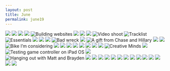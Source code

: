 ```yaml
---
layout: post
title: June
permalink: june19
---
```


![][image-1]
![][image-2]
![][image-3]
![][image-4]
![Building websites][image-5]
![][image-6]
![][image-7]
![][image-8]
![Video shoot][image-9]
![Tracklist][image-10]
![Essentials][image-11]
![][image-12]
![][image-13] 
![][image-14]
![Bad wreck][image-15]
![][image-16]
![A gift from Chase and Hillary][image-17]
![][image-18]
![][image-19]
![Bike I’m considering][image-20]
![][image-21]
![][image-22]
![][image-23]
![][image-24]
![][image-25]
![][image-26]
![][image-27]
![][image-28]
![Creative Minds][image-29]
![][image-30]
![Testing game controller on iPad OS][image-31]
![][image-32]
![Hanging out with Matt and Brayden][image-33]
![][image-34]
![][image-35]
![][image-36]
![][image-37]
![][image-38]
![][image-39]
![][image-40]
![][image-41]
![][image-42]
![][image-43]
![][image-44]
![][image-45]
![][image-46]
![][image-47]

[image-1]:	https://i.imgur.com/xAp8VcS.jpg
[image-2]:	https://i.imgur.com/JJVp6y7.jpg
[image-3]:	https://i.imgur.com/VlbBOFT.jpg
[image-4]:	https://i.imgur.com/73I1PKg.jpg
[image-5]:	https://i.imgur.com/dPyBF47.jpg
[image-6]:	https://i.imgur.com/EOggYVX.jpg
[image-7]:	https://i.imgur.com/n4XSVO8.jpg
[image-8]:	https://i.imgur.com/bcjdJsJ.jpg
[image-9]:	https://i.imgur.com/Nh4B7AG.jpg
[image-10]:	https://i.imgur.com/xwmzVpW.jpg
[image-11]:	https://i.imgur.com/dK0SFZv.jpg
[image-12]:	https://i.imgur.com/ybNIXaM.jpg
[image-13]:	https://i.imgur.com/nv07OjX.jpg
[image-14]:	https://i.imgur.com/BxHmBqt.jpg
[image-15]:	https://i.imgur.com/ZIKWWEa.jpg
[image-16]:	https://i.imgur.com/Mu0XvQt.jpg
[image-17]:	https://i.imgur.com/0uwWuj5.jpg
[image-18]:	https://i.imgur.com/rCWVzRf.jpg
[image-19]:	https://i.imgur.com/o34TT8T.jpg
[image-20]:	https://i.imgur.com/6aqsCPQ.jpg
[image-21]:	https://i.imgur.com/vwjj2qj.jpg
[image-22]:	https://i.imgur.com/4Icpel5.jpg
[image-23]:	https://i.imgur.com/GFS8jTR.jpg
[image-24]:	https://i.imgur.com/8K9pNaX.jpg
[image-25]:	https://i.imgur.com/olAsRp5.jpg
[image-26]:	https://i.imgur.com/SwewEEz.jpg
[image-27]:	https://i.imgur.com/MMoXMz1.jpg
[image-28]:	https://i.imgur.com/QCQ4Hi7.jpg
[image-29]:	https://i.imgur.com/IJGi5DW.jpg
[image-30]:	https://i.imgur.com/LrnKoTk.jpg
[image-31]:	https://i.imgur.com/Dr3302S.jpg
[image-32]:	https://i.imgur.com/JDZxlKf.jpg
[image-33]:	https://i.imgur.com/E0qYFVg.jpg
[image-34]:	https://i.imgur.com/ar8E85S.jpg
[image-35]:	https://i.imgur.com/ChNPhm3.jpg
[image-36]:	https://i.imgur.com/eKxzPk6.jpg
[image-37]:	https://i.imgur.com/bifuwHe.jpg
[image-38]:	https://i.imgur.com/9jDDswm.jpg
[image-39]:	https://i.imgur.com/JGPZw8Z.jpg
[image-40]:	https://i.imgur.com/WlWZSWT.jpg
[image-41]:	https://i.imgur.com/gXIyjMJ.jpg
[image-42]:	https://i.imgur.com/mglnLzU.jpg
[image-43]:	https://i.imgur.com/tX4Tqcn.jpg
[image-44]:	https://i.imgur.com/4MdPbYq.jpg
[image-45]:	https://i.imgur.com/KrNBuQH.jpg
[image-46]:	https://i.imgur.com/bMfZGU0.jpg
[image-47]:	https://i.imgur.com/Ad9oj5Q.jpg
